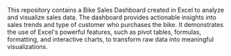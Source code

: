 This repository contains a Bike Sales Dashboard created in Excel to analyze and visualize sales data. The dashboard provides actionable insights into sales trends and type of customer who purchases the bike. It demonstrates the use of Excel's powerful features, such as pivot tables, formulas, formatting, and interactive charts, to transform raw data into meaningful visualizations.
